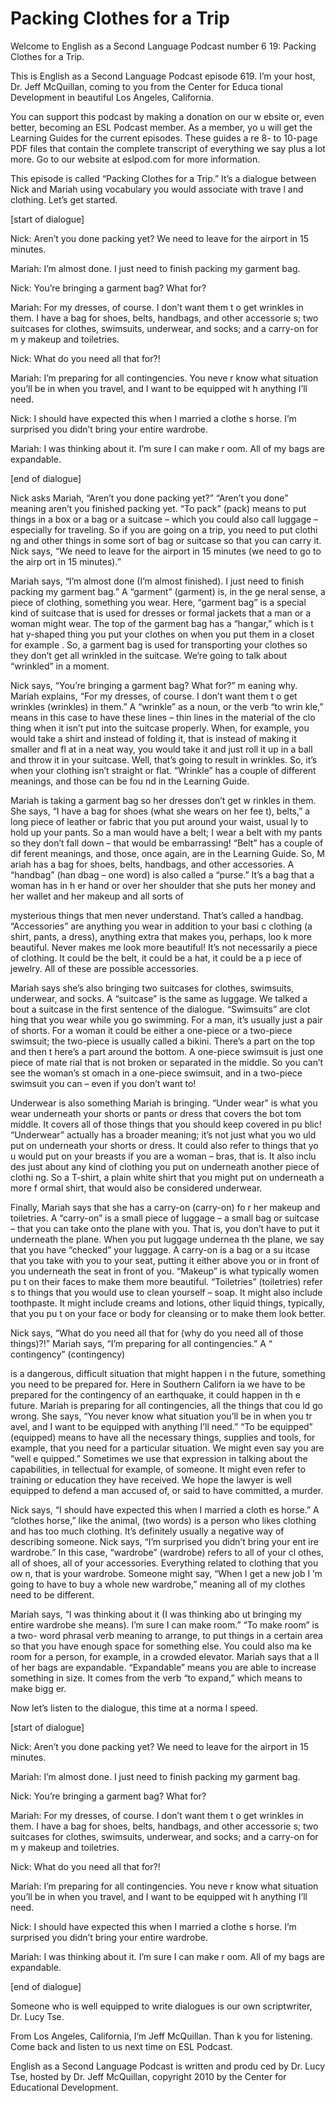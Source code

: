 # Packing Clothes for a Trip

Welcome to English as a Second Language Podcast number 6 19: Packing Clothes for a Trip. 

This is English as a Second Language Podcast episode 619.  I’m your host, Dr. Jeff McQuillan, coming to you from the Center for Educa tional Development in beautiful Los Angeles, California. 

You can support this podcast by making a donation on our w ebsite or, even better, becoming an ESL Podcast member.  As a member, yo u will get the Learning Guides for the current episodes.  These guides a re 8- to 10-page PDF files that contain the complete transcript of everything  we say plus a lot more. Go to our website at eslpod.com for more information. 

This episode is called “Packing Clothes for a Trip.”  It’s a dialogue between Nick and Mariah using vocabulary you would associate with trave l and clothing.  Let’s get started. 

[start of dialogue] 

Nick:  Aren’t you done packing yet?  We need to leave for the airport in 15 minutes. 

Mariah:  I’m almost done.  I just need to finish packing  my garment bag.   

Nick:  You’re bringing a garment bag?  What for? 

Mariah:  For my dresses, of course.  I don’t want them t o get wrinkles in them.  I have a bag for shoes, belts, handbags, and other accessorie s; two suitcases for clothes, swimsuits, underwear, and socks; and a carry-on for m y makeup and toiletries.   

Nick:  What do you need all that for?! 

Mariah:  I’m preparing for all contingencies.  You neve r know what situation you’ll be in when you travel, and I want to be equipped wit h anything I’ll need.   

Nick:  I should have expected this when I married a clothe s horse.  I’m surprised you didn’t bring your entire wardrobe. 

 Mariah:  I was thinking about it.  I’m sure I can make r oom.  All of my bags are expandable. 

[end of dialogue] 

Nick asks Mariah, “Aren’t you done packing yet?”  “Aren’t you done” meaning aren’t you finished packing yet.  “To pack” (pack) means to  put things in a box or a bag or a suitcase – which you could also call luggage – especially for traveling. So if you are going on a trip, you need to put clothi ng and other things in some sort of bag or suitcase so that you can carry it.  Nick says, “We  need to leave for the airport in 15 minutes (we need to go to the airp ort in 15 minutes).” 

Mariah says, “I’m almost done (I’m almost finished).  I just need to finish packing my garment bag.”  A “garment” (garment) is, in the ge neral sense, a piece of clothing, something you wear.  Here, “garment bag” is a special kind of suitcase that is used for dresses or formal jackets that a man or a woman might wear. The top of the garment bag has a “hangar,” which is t hat y-shaped thing you put your clothes on when you put them in a closet for example .  So, a garment bag is used for transporting your clothes so they don’t get all wrinkled in the suitcase. We’re going to talk about “wrinkled” in a moment.   

Nick says, “You’re bringing a garment bag?  What for?” m eaning why.  Mariah explains, “For my dresses, of course.  I don’t want them t o get wrinkles (wrinkles) in them.”  A “wrinkle” as a noun, or the verb “to wrin kle,” means in this case to have these lines – thin lines in the material of the clo thing when it isn’t put into the suitcase properly.  When, for example, you would take a shirt and instead of folding it, that is instead of making it smaller and fl at in a neat way, you would take it and just roll it up in a ball and throw it in  your suitcase.  Well, that’s going to result in wrinkles.  So, it’s when your clothing isn’t straight or flat.  “Wrinkle” has a couple of different meanings, and those can be fou nd in the Learning Guide. 

Mariah is taking a garment bag so her dresses don’t get w rinkles in them.  She says, “I have a bag for shoes (what she wears on her fee t), belts,” a long piece of leather or fabric that you put around your waist, usual ly to hold up your pants.  So a man would have a belt; I wear a belt with my pants so  they don’t fall down – that would be embarrassing!  “Belt” has a couple of dif ferent meanings, and those, once again, are in the Learning Guide.  So, M ariah has a bag for shoes, belts, handbags, and other accessories.  A “handbag” (han dbag – one word) is also called a “purse.”  It’s a bag that a woman has in h er hand or over her shoulder that she puts her money and her wallet and her  makeup and all sorts of  

 mysterious things that men never understand.  That’s called  a handbag. “Accessories” are anything you wear in addition to your basi c clothing (a shirt, pants, a dress), anything extra that makes you, perhaps, loo k more beautiful. Never makes me look more beautiful!  It’s not necessarily a  piece of clothing.  It could be the belt, it could be a hat, it could be a p iece of jewelry.  All of these are possible accessories.   

Mariah says she’s also bringing two suitcases for clothes, swimsuits, underwear, and socks.  A “suitcase” is the same as luggage.  We talked a bout a suitcase in the first sentence of the dialogue.  “Swimsuits” are clot hing that you wear while you go swimming.  For a man, it’s usually just a pair of shorts.  For a woman it could be either a one-piece or a two-piece swimsuit; the  two-piece is usually called a bikini.  There’s a part on the top and then t here’s a part around the bottom.  A one-piece swimsuit is just one piece of mate rial that is not broken or separated in the middle.  So you can’t see the woman’s st omach in a one-piece swimsuit, and in a two-piece swimsuit you can – even if you  don’t want to! 

Underwear is also something Mariah is bringing.  “Under wear” is what you wear underneath your shorts or pants or dress that covers the bot tom middle.  It covers all of those things that you should keep covered in pu blic!  “Underwear” actually has a broader meaning; it’s not just what you wo uld put on underneath your shorts or dress.  It could also refer to things that yo u would put on your breasts if you are a woman – bras, that is.  It also inclu des just about any kind of clothing you put on underneath another piece of clothi ng.  So a T-shirt, a plain white shirt that you might put on underneath a more f ormal shirt, that would also be considered underwear. 

Finally, Mariah says that she has a carry-on (carry-on) fo r her makeup and toiletries.  A “carry-on” is a small piece of luggage –  a small bag or suitcase – that you can take onto the plane with you.  That is, you don’t have to put it underneath the plane.  When you put luggage undernea th the plane, we say that you have “checked” your luggage.  A carry-on is a bag or a su itcase that you take with you to your seat, putting it either above you or in front of you underneath the seat in front of you.  “Makeup” is what typically women pu t on their faces to make them more beautiful.  “Toiletries” (toiletries) refer s to things that you would use to clean yourself – soap.  It might also include toothpaste.   It might include creams and lotions, other liquid things, typically, that you pu t on your face or body for cleansing or to make them look better. 

Nick says, “What do you need all that for (why do you need  all of those things)?!” Mariah says, “I’m preparing for all contingencies.”  A “ contingency” (contingency)  

 is a dangerous, difficult situation that might happen i n the future, something you need to be prepared for.  Here in Southern Californ ia we have to be prepared for the contingency of an earthquake, it could happen in th e future.  Mariah is preparing for all contingencies, all the things that cou ld go wrong.  She says, “You never know what situation you’ll be in when you tr avel, and I want to be equipped with anything I’ll need.”  “To be equipped”  (equipped) means to have all the necessary things, supplies and tools, for example, that  you need for a particular situation.  We might even say you are “well e quipped.”  Sometimes we use that expression in talking about the capabilities, in tellectual for example, of someone.  It might even refer to training or education  they have received.  We hope the lawyer is well equipped to defend a man accused  of, or said to have committed, a murder. 

Nick says, “I should have expected this when I married a cloth es horse.”  A “clothes horse,” like the animal, (two words) is a person  who likes clothing and has too much clothing.  It’s definitely usually a negative way of describing someone.  Nick says, “I’m surprised you didn’t bring your ent ire wardrobe.”  In this case, “wardrobe” (wardrobe) refers to all of your cl othes, all of shoes, all of your accessories.  Everything related to clothing that you ow n, that is your wardrobe.  Someone might say, “When I get a new job I ’m going to have to buy a whole new wardrobe,” meaning all of my clothes need to  be different. 

Mariah says, “I was thinking about it (I was thinking abo ut bringing my entire wardrobe she means).  I’m sure I can make room.”  “To make room” is a two- word phrasal verb meaning to arrange, to put things in  a certain area so that you have enough space for something else.  You could also ma ke room for a person, for example, in a crowded elevator.  Mariah says that a ll of her bags are expandable.  “Expandable” means you are able to increase  something in size.  It comes from the verb “to expand,” which means to make bigg er. 

Now let’s listen to the dialogue, this time at a norma l speed. 

[start of dialogue] 

Nick:  Aren’t you done packing yet?  We need to leave for the airport in 15 minutes. 

Mariah:  I’m almost done.  I just need to finish packing  my garment bag.   

Nick:  You’re bringing a garment bag?  What for? 

 Mariah:  For my dresses, of course.  I don’t want them t o get wrinkles in them.  I have a bag for shoes, belts, handbags, and other accessorie s; two suitcases for clothes, swimsuits, underwear, and socks; and a carry-on for m y makeup and toiletries.   

Nick:  What do you need all that for?! 

Mariah:  I’m preparing for all contingencies.  You neve r know what situation you’ll be in when you travel, and I want to be equipped wit h anything I’ll need.   

Nick:  I should have expected this when I married a clothe s horse.  I’m surprised you didn’t bring your entire wardrobe. 

Mariah:  I was thinking about it.  I’m sure I can make r oom.  All of my bags are expandable. 

[end of dialogue] 

Someone who is well equipped to write dialogues is our  own scriptwriter, Dr. Lucy Tse.   

From Los Angeles, California, I’m Jeff McQuillan.  Than k you for listening.  Come back and listen to us next time on ESL Podcast. 

English as a Second Language Podcast is written and produ ced by Dr. Lucy Tse, hosted by Dr. Jeff McQuillan, copyright 2010 by the Center  for Educational Development.

